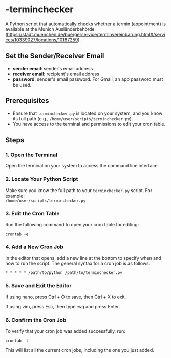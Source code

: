 # -terminchecker
A Python script that automatically checks whether a termin (appointment) is available at the Munich Ausländerbehörde (https://stadt.muenchen.de/buergerservice/terminvereinbarung.html#/services/10339027/locations/10187259).

## Set the Sender/Receiver Email
- **sender email**: sender's email address  
- **receiver email**: recipient's email address  
- **password**: sender's email password. For Gmail, an app password must be used.

## Prerequisites
- Ensure that `terminchecker.py` is located on your system, and you know its full path (e.g., `/home/user/scripts/terminchecker.py`).
- You have access to the terminal and permissions to edit your cron table.

## Steps

### 1. Open the Terminal  
Open the terminal on your system to access the command line interface.

### 2. Locate Your Python Script  
Make sure you know the full path to your `terminchecker.py` script. For example:  
`/home/user/scripts/terminchecker.py`

### 3. Edit the Cron Table  
Run the following command to open your cron table for editing:  
```
crontab -e
```

### 4. Add a New Cron Job  
In the editor that opens, add a new line at the bottom to specify when and how to run the script. The general syntax for a cron job is as follows:<br/>
```
* * * * * /path/to/python /path/to/terminchecker.py
```

### 5. Save and Exit the Editor 
If using nano, press Ctrl + O to save, then Ctrl + X to exit.<br/>

If using vim, press Esc, then type :wq and press Enter.<br/>

### 6. Confirm the Cron Job  
To verify that your cron job was added successfully, run:<br/>
```
crontab -l
```
This will list all the current cron jobs, including the one you just added.
